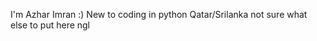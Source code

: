 I'm Azhar Imran :)
New to coding in python
Qatar/Srilanka
not sure what else to put here ngl

<!---
Azhar-Imran/Azhar-Imran is a ✨ special ✨ repository because its `README.md` (this file) appears on your GitHub profile.
You can click the Preview link to take a look at your changes.
--->
